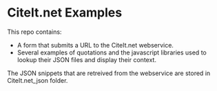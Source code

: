 # CiteIt.net Examples

This repo contains:

  - A form that submits a URL to the CiteIt.net webservice.
  - Several examples of quotations and the javascript libraries used to lookup their JSON files and display their context.
  
The JSON snippets that are retreived from the webservice are stored in CiteIt.net_json folder.
